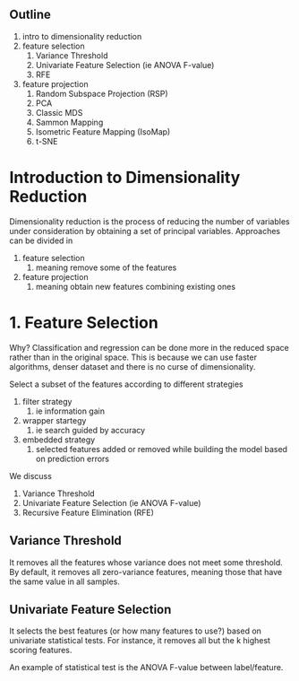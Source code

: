 ## Outline
1. intro to dimensionality reduction
2. feature selection
	1. Variance Threshold
	2. Univariate Feature Selection (ie ANOVA F-value)
	3. RFE
3. feature projection
	1. Random Subspace Projection (RSP)
	2. PCA
	3. Classic MDS
	4. Sammon Mapping
	5. Isometric Feature Mapping (IsoMap)
	6. t-SNE

# Introduction to Dimensionality Reduction

Dimensionality reduction is the process of reducing the number of variables under consideration by obtaining a set of principal variables.
Approaches can be divided in
1. feature selection
	1. meaning remove some of the features
2. feature projection
	1. meaning obtain new features combining existing ones

# 1. Feature Selection

Why? Classification and regression can be done more in the reduced space rather than in the original space. This is because we can use faster algorithms, denser dataset and there is no curse of dimensionality.

Select a subset of the features according to different strategies
1. filter strategy
	1. ie information gain
2. wrapper startegy
	1. ie search guided by accuracy
3. embedded strategy
	1. selected features added or removed while building the model based on prediction errors

We discuss
1. Variance Threshold
2. Univariate Feature Selection (ie ANOVA F-value)
3. Recursive Feature Elimination (RFE)

## Variance Threshold

It removes all the features whose variance does not meet some threshold. By default, it removes all zero-variance features, meaning those that have the same value in all samples.

## Univariate Feature Selection

It selects the best features (or how many features to use?) based on univariate statistical tests. For instance, it removes all but the k highest scoring features.

An example of statistical test is the ANOVA F-value between label/feature.















